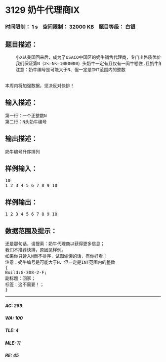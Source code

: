 # 3129 奶牛代理商IX   
### 时间限制： 1 s&nbsp;&nbsp;&nbsp;&nbsp;空间限制： 32000 KB&nbsp;&nbsp;&nbsp;&nbsp;题目等级： 白银  
## 题目描述：  

<pre>
    小X从美国回来后，成为了USACO中国区的奶牛销售代理商，专门出售质优价廉的“FJ”牌奶牛，因此生意很好。还记得那个巨大的牛棚吗？由于年久失修，牛棚被拆。她建了一个新的、现代化牛棚。这个牛棚采用数字化管理，因此每头奶牛都有一个编号i，第i头奶牛对应第i间牛棚。由于奶牛数量十分庞大，又打乱了顺序，所以必须由你进行升序排序。
    我们保证第N（2<=N<=1000000）头奶牛一定有且仅有一间牛棚住,且奶牛编号一定连续。
    注意：奶牛编号是可能大于N、但一定是INT范围内的整数
  

本周内将加强数据，坚决反对快排！
</pre>
  
  
## 输入描述：  

<pre>
第一行：一个正整数N
第二行：N头奶牛编号
</pre>
  
  
## 输出描述：  

<pre>
奶牛编号升序排列
</pre>
  
  
## 样例输入：  

<pre>
10
1 2 3 4 5 6 7 8 9 10
</pre>
  
  
## 样例输出：  

<pre>
1 2 3 4 5 6 7 8 9 10
</pre>
  
  
## 数据范围及提示：  

<pre>
还是那句话，请搜索：奶牛代理商以获得更多信息；
我们不推荐快排，原因见样例。
如果你只读入N而不排序，试图偷懒的话，有你好看！
注意：奶牛编号是可能大于N、但一定是INT范围内的整数
{
Build:G-308-2-F;
副标题：回家；
标签：这不需要！；  
} 
</pre>
  
  
***  

##### AC: 269  
##### WA: 100  
##### TLE: 4  
##### MLE: 11  
##### RE: 45  
